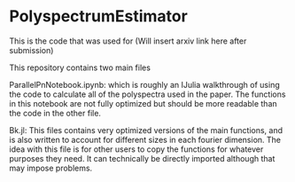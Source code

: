 # PolyspectrumEstimator
This is the code that was used for (Will insert arxiv link here after submission)

This repository contains two main files 

ParallelPnNotebook.ipynb: which is roughly an IJulia walkthrough of using the code to calculate all of the polyspectra used in the paper. The functions in this notebook are not fully optimized but should be more readable than the code in the other file.

Bk.jl: This files contains very optimized versions of the main functions, and is also written to account for different sizes in each fourier dimension. The idea with this file is for other users to copy the functions for whatever purposes they need. It can technically be directly imported although that may impose problems.
